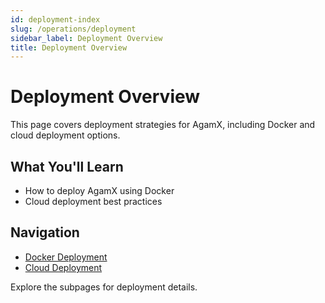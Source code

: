 ```yaml
---
id: deployment-index
slug: /operations/deployment
sidebar_label: Deployment Overview
title: Deployment Overview
---
```


# Deployment Overview

This page covers deployment strategies for AgamX, including Docker and cloud deployment options.

## What You'll Learn
- How to deploy AgamX using Docker
- Cloud deployment best practices

## Navigation
- [Docker Deployment](docker.md)
- [Cloud Deployment](cloud.md)

Explore the subpages for deployment details. 